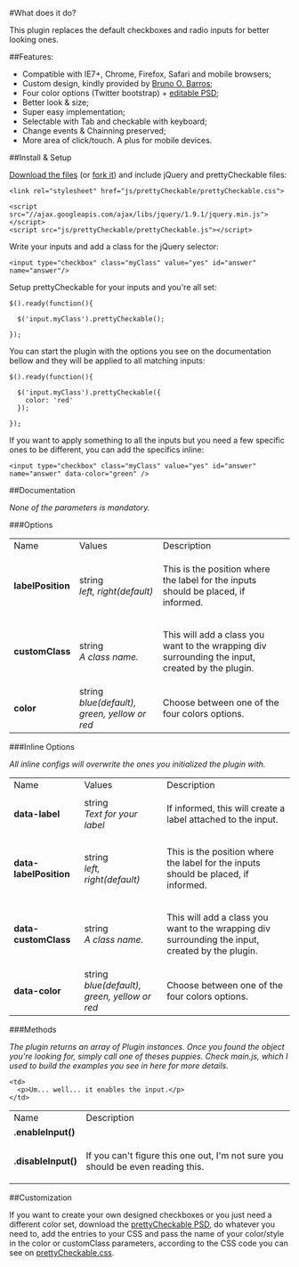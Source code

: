 #What does it do?

This plugin replaces the default checkboxes and radio inputs for better looking ones.

##Features:

* Compatible with IE7+, Chrome, Firefox, Safari and mobile browsers;
* Custom design, kindly provided by [Bruno O. Barros](http://ilustrebob.com.br/);
* Four color options (Twitter bootstrap) + [editable PSD](goodies/prettyCheckable.psd);
* Better look & size;
* Super easy implementation;
* Selectable with Tab and checkable with keyboard;
* Change events & Chainning preserved;
* More area of click/touch. A plus for mobile devices.

##Install & Setup

[Download the files](https://github.com/arthurgouveia/prettyCheckable/zipball/master) (or [fork it](https://github.com/arthurgouveia/prettyCheckable)) and include jQuery and prettyCheckable files:

    <link rel="stylesheet" href="js/prettyCheckable/prettyCheckable.css">

    <script src="//ajax.googleapis.com/ajax/libs/jquery/1.9.1/jquery.min.js"></script>
    <script src="js/prettyCheckable/prettyCheckable.js"></script>

Write your inputs and add a class for the jQuery selector:

    <input type="checkbox" class="myClass" value="yes" id="answer" name="answer"/>

Setup prettyCheckable for your inputs and you're all set:

    $().ready(function(){

      $('input.myClass').prettyCheckable();

    });

You can start the plugin with the options you see on the documentation bellow and they will be applied to all matching inputs:

    $().ready(function(){

      $('input.myClass').prettyCheckable({
        color: 'red'
      });

    });

If you want to apply something to all the inputs but you need a few specific ones to be different, you can add the specifics inline:

    <input type="checkbox" class="myClass" value="yes" id="answer" name="answer" data-color="green" />

##Documentation

*None of the parameters is mandatory.*

###Options

<table>
  <tbody>
    <tr>
      <td>Name</td>
      <td>Values</td>
      <td>Description</td>
    </tr>
    <tr>
      <td>
        <strong>labelPosition</strong>
      </td>
      <td>
        string<br>
        <em>left, right(default)</em>
      </td>
      <td>
        <p>This is the position where the label for the inputs should be placed, if informed.</p>
      </td>
    </tr>
    <tr>
      <td>
        <strong>customClass</strong>
      </td>
      <td>
        string<br>
        <em>A class name.</em>
      </td>
      <td>
        <p>This will add a class you want to the wrapping div surrounding the input, created by the plugin.</p>
      </td>
    </tr>
    <tr>
      <td>
        <strong>color</strong>
      </td>
      <td>
        string<br>
        <em>blue(default), green, yellow or red</em>
      </td>
      <td>
        <p>Choose between one of the four colors options.</p>
      </td>
    </tr>
  </tbody>
</table>

###Inline Options

*All inline configs will overwrite the ones you initialized the plugin with.*

<table class="table table-striped">
  <tbody>
    <tr>
      <td>Name</td>
      <td>Values</td>
      <td>Description</td>
    </tr>
    <tr>
      <td>
        <strong>data-label</strong>
      </td>
      <td>
        string<br>
        <em>Text for your label</em>
      </td>
      <td>
        <p>If informed, this will create a label attached to the input.</p>
      </td>
    </tr>
    <tr>
      <td>
        <strong>data-labelPosition</strong>
      </td>
      <td>
        string<br>
        <em>left, right(default)</em>
      </td>
      <td>
        <p>This is the position where the label for the inputs should be placed, if informed.</p>
      </td>
    </tr>
    <tr>
      <td>
        <strong>data-customClass</strong>
      </td>
      <td>
        string<br>
        <em>A class name.</em>
      </td>
      <td>
        <p>This will add a class you want to the wrapping div surrounding the input, created by the plugin.</p>
      </td>
    </tr>
    <tr>
      <td>
        <strong>data-color</strong>
      </td>
      <td>
        string<br>
        <em>blue(default), green, yellow or red</em>
      </td>
      <td>
        <p>Choose between one of the four colors options.</p>
      </td>
    </tr>
  </tbody>
</table>

###Methods

<p><em>The plugin returns an array of Plugin instances. Once you found the object you're looking for, simply call one of theses puppies. Check main.js, which I used to build the examples you see in here for more details.</em></p>

<table class="table table-striped">
  <tr>
    <td>Name</td>
    <td>Description</td>
  </tr>
  <tr>
    <td class="param-name">
      <strong>.enableInput()</strong>
    </td>
    
    <td>
      <p>Um... well... it enables the input.</p>
    </td>
  </tr>
  <tr>
    <td class="param-name">
      <strong>.disableInput()</strong>
    </td>
    <td>
      <p>If you can't figure this one out, I'm not sure you should be even reading this.</p>
    </td>
  </tr>
</table>

##Customization

If you want to create your own designed checkboxes or you just need a different color set, download the [prettyCheckable PSD](http://arthurgouveia.com/prettyCheckable/goodies/prettyCheckable.psd), do whatever you need to, add the entries to your CSS and pass the name of your color/style in the color or customClass parameters, according to the CSS code you can see on [prettyCheckable.css](http://arthurgouveia.com/prettyCheckable/js/prettyCheckable/prettyCheckable.css).
